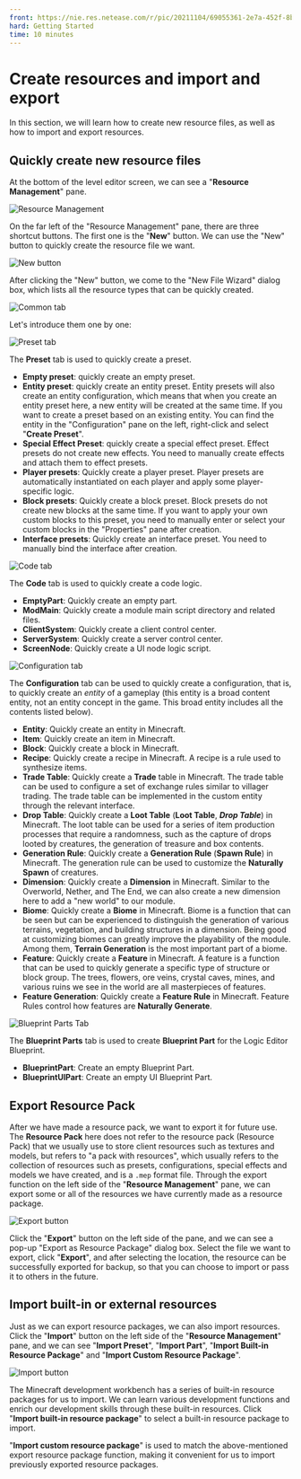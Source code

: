 ```yaml
--- 
front: https://nie.res.netease.com/r/pic/20211104/69055361-2e7a-452f-8b1a-f23e1262a03a.jpg 
hard: Getting Started 
time: 10 minutes 
--- 
```

# Create resources and import and export 
In this section, we will learn how to create new resource files, as well as how to import and export resources. 

## Quickly create new resource files 

At the bottom of the level editor screen, we can see a "**Resource Management**" pane. 

![Resource Management](./images/5.2_resource_manager_window.png) 

On the far left of the "Resource Management" pane, there are three shortcut buttons. The first one is the "**New**" button. We can use the "New" button to quickly create the resource file we want. 

![New button](./images/5.2_new_button.png) 

After clicking the "New" button, we come to the "New File Wizard" dialog box, which lists all the resource types that can be quickly created. 

![Common tab](./images/5.2_new_file_wizard_popular.png) 

Let's introduce them one by one: 

![Preset tab](./images/5.2_new_file_wizard_preset.png) 

The **Preset** tab is used to quickly create a preset. 

- **Empty preset**: quickly create an empty preset. 
- **Entity preset**: quickly create an entity preset. Entity presets will also create an entity configuration, which means that when you create an entity preset here, a new entity will be created at the same time. If you want to create a preset based on an existing entity. You can find the entity in the "Configuration" pane on the left, right-click and select "**Create Preset**". 
- **Special Effect Preset**: quickly create a special effect preset. Effect presets do not create new effects. You need to manually create effects and attach them to effect presets. 
- **Player presets**: Quickly create a player preset. Player presets are automatically instantiated on each player and apply some player-specific logic. 
- **Block presets**: Quickly create a block preset. Block presets do not create new blocks at the same time. If you want to apply your own custom blocks to this preset, you need to manually enter or select your custom blocks in the "Properties" pane after creation. 
- **Interface presets**: Quickly create an interface preset. You need to manually bind the interface after creation. 

![Code tab](./images/5.2_new_file_wizard_code.png) 

The **Code** tab is used to quickly create a code logic. 

- **EmptyPart**: Quickly create an empty part. 
- **ModMain**: Quickly create a module main script directory and related files. 
- **ClientSystem**: Quickly create a client control center. 
- **ServerSystem**: Quickly create a server control center. 
- **ScreenNode**: Quickly create a UI node logic script. 

![Configuration tab](./images/5.2_new_file_wizard_config.png) 

The **Configuration** tab can be used to quickly create a configuration, that is, to quickly create an *entity* of a gameplay (this entity is a broad content entity, not an entity concept in the game. This broad entity includes all the contents listed below).


- **Entity**: Quickly create an entity in Minecraft. 
- **Item**: Quickly create an item in Minecraft. 
- **Block**: Quickly create a block in Minecraft. 
- **Recipe**: Quickly create a recipe in Minecraft. A recipe is a rule used to synthesize items. 
- **Trade Table**: Quickly create a **Trade** table in Minecraft. The trade table can be used to configure a set of exchange rules similar to villager trading. The trade table can be implemented in the custom entity through the relevant interface. 
- **Drop Table**: Quickly create a **Loot Table** (**Loot Table**, ***Drop Table***) in Minecraft. The loot table can be used for a series of item production processes that require a randomness, such as the capture of drops looted by creatures, the generation of treasure and box contents. 
- **Generation Rule**: Quickly create a **Generation Rule** (**Spawn Rule**) in Minecraft. The generation rule can be used to customize the **Naturally Spawn** of creatures.
- **Dimension**: Quickly create a **Dimension** in Minecraft. Similar to the Overworld, Nether, and The End, we can also create a new dimension here to add a "new world" to our module. 
- **Biome**: Quickly create a **Biome** in Minecraft. Biome is a function that can be seen but can be experienced to distinguish the generation of various terrains, vegetation, and building structures in a dimension. Being good at customizing biomes can greatly improve the playability of the module. Among them, **Terrain Generation** is the most important part of a biome. 
- **Feature**: Quickly create a **Feature** in Minecraft. A feature is a function that can be used to quickly generate a specific type of structure or block group. The trees, flowers, ore veins, crystal caves, mines, and various ruins we see in the world are all masterpieces of features. 
- **Feature Generation**: Quickly create a **Feature Rule** in Minecraft. Feature Rules control how features are **Naturally Generate**. 

![Blueprint Parts Tab](./images/5.2_new_file_wizard_blueprint_part.png) 

The **Blueprint Parts** tab is used to create **Blueprint Part** for the Logic Editor Blueprint. 

- **BlueprintPart**: Create an empty Blueprint Part. 
- **BlueprintUIPart**: Create an empty UI Blueprint Part. 

## Export Resource Pack 

After we have made a resource pack, we want to export it for future use. The **Resource Pack** here does not refer to the resource pack (Resource Pack) that we usually use to store client resources such as textures and models, but refers to "a pack with resources", which usually refers to the collection of resources such as presets, configurations, special effects and models we have created, and is a `.mep` format file. Through the export function on the left side of the "**Resource Management**" pane, we can export some or all of the resources we have currently made as a resource package. 

![Export button](./images/5.2_export_button.png) 

Click the "**Export**" button on the left side of the pane, and we can see a pop-up "Export as Resource Package" dialog box. Select the file we want to export, click "**Export**", and after selecting the location, the resource can be successfully exported for backup, so that you can choose to import or pass it to others in the future. 

## Import built-in or external resources 

Just as we can export resource packages, we can also import resources. Click the "**Import**" button on the left side of the "**Resource Management**" pane, and we can see "**Import Preset**", "**Import Part**", "**Import Built-in Resource Package**" and "**Import Custom Resource Package**". 

![Import button](./images/5.2_import_button.png) 

The Minecraft development workbench has a series of built-in resource packages for us to import. We can learn various development functions and enrich our development skills through these built-in resources. Click "**Import built-in resource package**" to select a built-in resource package to import. 

"**Import custom resource package**" is used to match the above-mentioned export resource package function, making it convenient for us to import previously exported resource packages.